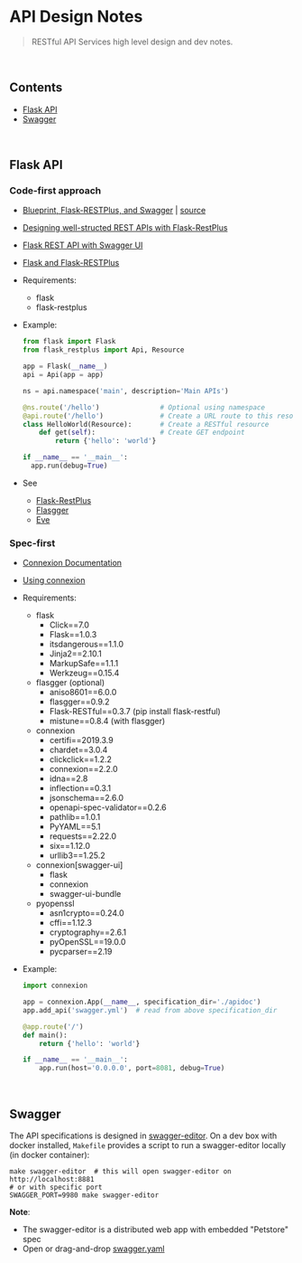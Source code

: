 # API Design Notes

> RESTful API Services high level design and dev notes.

<br/><a name="contents"></a>
## Contents

* [Flask API](#flask-api)
* [Swagger](#swagger)



<br/><a name="flask-api"></a>
## Flask API

### Code-first approach

  * [Blueprint, Flask-RESTPlus, and Swagger](http://michal.karzynski.pl/blog/2016/06/19/building-beautiful-restful-apis-using-flask-swagger-ui-flask-restplus/) |
    [source](https://github.com/postrational/rest_api_demo/tree/master/rest_api_demo)
  * [Designing well-structed REST APIs with Flask-RestPlus](https://medium.com/ki-labs-engineering/designing-well-structured-rest-apis-with-flask-restplus-part-1-7e96f2da8850)
  * [Flask REST API with Swagger UI](https://towardsdatascience.com/working-with-apis-using-flask-flask-restplus-and-swagger-ui-7cf447deda7f)
  * [Flask and Flask-RESTPlus](https://nikgrozev.com/2018/10/12/python-api-with-flask-and-flask-restplus/)
  * Requirements:
    - flask
    - flask-restplus
  * Example:

    ```python
    from flask import Flask
    from flask_restplus import Api, Resource

    app = Flask(__name__)
    api = Api(app = app)

    ns = api.namespace('main', description='Main APIs')

    @ns.route('/hello')               # Optional using namespace
    @api.route('/hello')              # Create a URL route to this resource
    class HelloWorld(Resource):       # Create a RESTful resource
        def get(self):                # Create GET endpoint
            return {'hello': 'world'}

    if __name__ == '__main__':
      app.run(debug=True)  
    ```
  * See
    - [Flask-RestPlus](https://flask-restplus.readthedocs.io/en/stable/)
    - [Flasgger](https://github.com/rochacbruno/flasgger/)
    - [Eve](https://docs.python-eve.org/en/stable/)

### Spec-first

  * [Connexion Documentation](https://buildmedia.readthedocs.org/media/pdf/connexion/latest/connexion.pdf)
  * [Using connexion](https://realpython.com/flask-connexion-rest-api/#using-connexion-to-add-a-rest-api-endpoint)

  * Requirements:
    - flask
      * Click==7.0
      * Flask==1.0.3
      * itsdangerous==1.1.0
      * Jinja2==2.10.1
      * MarkupSafe==1.1.1
      * Werkzeug==0.15.4
    - flasgger (optional)
      * aniso8601==6.0.0
      * flasgger==0.9.2
      * Flask-RESTful==0.3.7 (pip install flask-restful)
      * mistune==0.8.4 (with flasgger)
    - connexion
      * certifi==2019.3.9
      * chardet==3.0.4
      * clickclick==1.2.2
      * connexion==2.2.0
      * idna==2.8
      * inflection==0.3.1
      * jsonschema==2.6.0
      * openapi-spec-validator==0.2.6
      * pathlib==1.0.1
      * PyYAML==5.1
      * requests==2.22.0
      * six==1.12.0
      * urllib3==1.25.2
    - connexion[swagger-ui]
      * flask
      * connexion
      * swagger-ui-bundle
    - pyopenssl
      * asn1crypto==0.24.0
      * cffi==1.12.3
      * cryptography==2.6.1
      * pyOpenSSL==19.0.0
      * pycparser==2.19

  * Example:

    ```python
    import connexion

    app = connexion.App(__name__, specification_dir='./apidoc')
    app.add_api('swagger.yml')  # read from above specification_dir

    @app.route('/')
    def main():
        return {'hello': 'world'}

    if __name__ == '__main__':
        app.run(host='0.0.0.0', port=8081, debug=True)
    ```


<br/><a name="swagger"></a>
## Swagger

  The API specifications is designed in [swagger-editor](https://editor.swagger.io/).
  On a dev box with docker installed, `Makefile` provides a script to run a swagger-editor locally (in docker container):

  ```
  make swagger-editor  # this will open swagger-editor on http://localhost:8881
  # or with specific port
  SWAGGER_PORT=9980 make swagger-editor
  ```
  **Note**:
  - The swagger-editor is a distributed web app with embedded "Petstore" spec
  - Open or drag-and-drop [swagger.yaml](../apidoc/v1)
